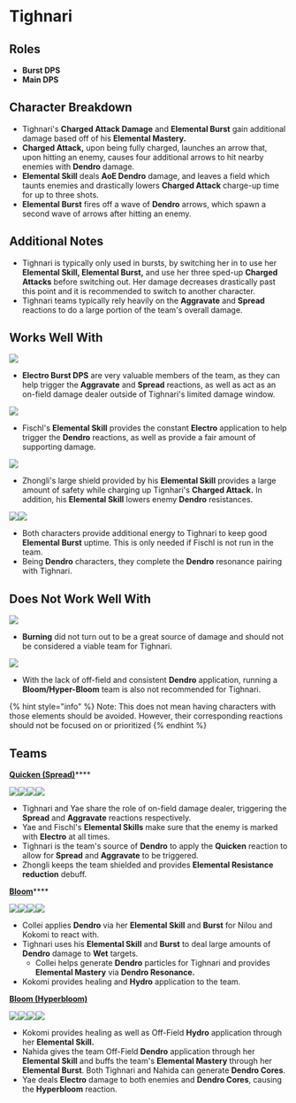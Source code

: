 # Tighnari

## Roles

* **Burst DPS**
* **Main DPS**

## **Character Breakdown**

* Tighnari's **Charged Attack Damage** and **Elemental Burst** gain additional damage based off of his **Elemental Mastery.**
* **Charged Attack,** upon being fully charged, launches an arrow that, upon hitting an enemy, causes four additional arrows to hit nearby enemies with **Dendro** damage.
* **Elemental Skill** deals **AoE Dendro** damage, and leaves a field which taunts enemies and drastically lowers **Charged Attack** charge-up time for up to three shots.
* **Elemental Burst** fires off a wave of **Dendro** arrows, which spawn a second wave of arrows after hitting an enemy.

## **Additional Notes**

* Tighnari is typically only used in bursts, by switching her in to use her **Elemental Skill, Elemental Burst,** and use her three sped-up **Charged Attacks** before switching out. Her damage decreases drastically past this point and it is recommended to switch to another character.
* Tighnari teams typically rely heavily on the **Aggravate** and **Spread** reactions to do a large portion of the team's overall damage.

## Works Well With

![](../../.gitbook/assets/ui\_avataricon\_yae.png)

* **Electro Burst DPS** are very valuable members of the team, as they can help trigger the **Aggravate** and **Spread** reactions, as well as act as an on-field damage dealer outside of Tighnari's limited damage window.

![](../../.gitbook/assets/ui\_avataricon\_fischl.png)

* Fischl's **Elemental Skill** provides the constant **Electro** application to help trigger the **Dendro** reactions, as well as provide a fair amount of supporting damage.

![](../../.gitbook/assets/ui\_avataricon\_zhongli.png)

* Zhongli's large shield provided by his **Elemental Skill** provides a large amount of safety while charging up Tignhari's **Charged Attack.** In addition, his **Elemental Skill** lowers enemy **Dendro** resistances.

![](../../.gitbook/assets/ui\_avataricon\_traveler\_dendro.png)![](../../.gitbook/assets/ui\_avataricon\_collei.png)

* Both characters provide additional energy to Tighnari to keep good **Elemental Burst** uptime. This is only needed if Fischl is not run in the team.
* Being **Dendro** characters, they complete the **Dendro** resonance pairing with Tighnari.

## Does Not Work Well With

![](../../.gitbook/assets/ui\_icon\_pyro.webp)

* **Burning** did not turn out to be a great source of damage and should not be considered a viable team for Tighnari.

![](../../.gitbook/assets/ui\_icon\_hydro.webp)

* With the lack of off-field and consistent **Dendro** application, running a **Bloom/Hyper-Bloom** team is also not recommended for Tighnari.

{% hint style="info" %}
Note: This does not mean having characters with those elements should be avoided. However, their corresponding reactions should not be focused on or prioritized
{% endhint %}

## Teams

[**Quicken (Spread)**](../../teams/quicken-spread.md)****

![](../../.gitbook/assets/ui\_avataricon\_tighnari.png)![](../../.gitbook/assets/ui\_avataricon\_yae.png)![](../../.gitbook/assets/ui\_avataricon\_fischl.png)![](../../.gitbook/assets/ui\_avataricon\_zhongli.png)

* Tighnari and Yae share the role of on-field damage dealer, triggering the **Spread** and **Aggravate** reactions respectively.
* Yae and Fischl's **Elemental Skills** make sure that the enemy is marked with **Electro** at all times.
* Tighnari is the team's source of **Dendro** to apply the **Quicken** reaction to allow for **Spread** and **Aggravate** to be triggered.
* Zhongli keeps the team shielded and provides **Elemental Resistance reduction** debuff.&#x20;

[**Bloom**](../../teams/anemo-1.md)****

![](../../.gitbook/assets/ui\_avataricon\_nilou.png)![](../../.gitbook/assets/ui\_avataricon\_collei.png)![](../../.gitbook/assets/ui\_avataricon\_tighnari.png)![](../../.gitbook/assets/ui\_avataricon\_kokomi.png)

* Collei applies **Dendro** via her **Elemental Skill** and **Burst** for Nilou and Kokomi to react with.
* Tighnari uses his **Elemental Skill** and **Burst** to deal large amounts of **Dendro** damage to **Wet** targets.&#x20;
  * Collei helps generate **Dendro** particles for Tighnari and provides **Elemental Mastery** via **Dendro Resonance.**
* Kokomi provides healing and **Hydro** application to the team.

****[**Bloom (Hyperbloom)**](../../teams/bloom-hyperbloom.md)****

![](../../.gitbook/assets/ui\_avataricon\_yae.png)![](../../.gitbook/assets/ui\_avataricon\_tighnari.png)![](../../.gitbook/assets/ui\_avataricon\_nahida.png)![](../../.gitbook/assets/ui\_avataricon\_kokomi.png)

* Kokomi provides healing as well as Off-Field **Hydro** application through her **Elemental Skill.**
* Nahida gives the team Off-Field **Dendro** application through her **Elemental Skill** and buffs the team's **Elemental Mastery** through her **Elemental Burst**. Both Tighnari and Nahida can generate **Dendro Cores**.
* Yae deals **Electro** damage to both enemies and **Dendro Cores**, causing the **Hyperbloom** reaction.&#x20;
